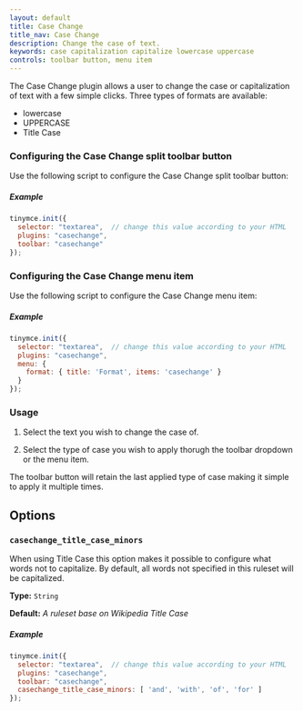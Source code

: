 ```yaml
---
layout: default
title: Case Change
title_nav: Case Change
description: Change the case of text.
keywords: case capitalization capitalize lowercase uppercase
controls: toolbar button, menu item
---
```


The Case Change plugin allows a user to change the case or capitalization of text with a few simple clicks. Three types of formats are available:
* lowercase
* UPPERCASE
* Title Case

### Configuring the Case Change split toolbar button

Use the following script to configure the Case Change split toolbar button:

##### Example

```js
tinymce.init({
  selector: "textarea",  // change this value according to your HTML
  plugins: "casechange",
  toolbar: "casechange"
});
```

### Configuring the Case Change menu item

Use the following script to configure the Case Change menu item:

##### Example

```js
tinymce.init({
  selector: "textarea",  // change this value according to your HTML
  plugins: "casechange",
  menu: {
    format: { title: 'Format', items: 'casechange' }
  }
});
```

### Usage

1. Select the text you wish to change the case of.

2. Select the type of case you wish to apply thorugh the toolbar dropdown or the menu item.

The toolbar button will retain the last applied type of case making it simple to apply it multiple times.

## Options

### `casechange_title_case_minors`

When using Title Case this option makes it possible to configure what words not to capitalize. By default, all words not specified in this ruleset will be capitalized.

**Type:** `String`

**Default:** *A ruleset base on Wikipedia Title Case*

##### Example

```js
tinymce.init({
  selector: "textarea",  // change this value according to your HTML
  plugins: "casechange",
  toolbar: "casechange",
  casechange_title_case_minors: [ 'and', 'with', 'of', 'for' ]
});
```